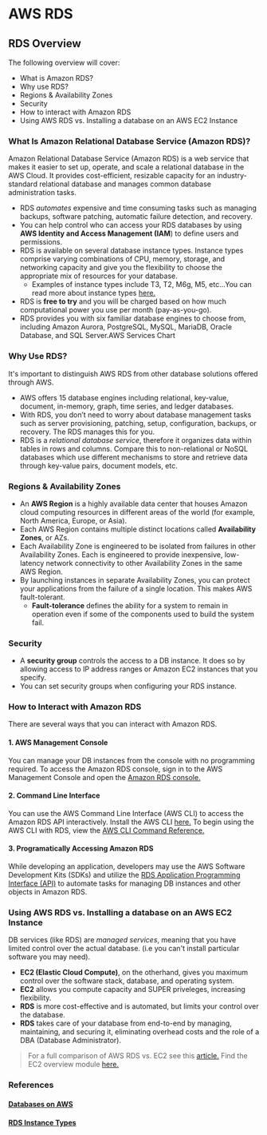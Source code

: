 # AWS RDS
## RDS Overview
The following overview will cover:

- What is Amazon RDS?
- Why use RDS?
- Regions & Availability Zones
- Security
- How to interact with Amazon RDS
- Using AWS RDS vs. Installing a database on an AWS EC2 Instance

### What Is Amazon Relational Database Service (Amazon RDS)?
Amazon Relational Database Service (Amazon RDS) is a web service that makes it easier to set up, operate, and scale a relational database in the AWS Cloud. It provides cost-efficient, resizable capacity for an industry-standard relational database and manages common database administration tasks.

- RDS *automates* expensive and time consuming tasks such as managing backups, software patching, automatic failure detection, and recovery.
- You can help control who can access your RDS databases by using **AWS Identity and Access Management (IAM**) to define users and permissions.
- RDS is available on several database instance types. Instance types comprise varying combinations of CPU, memory, storage, and networking capacity and give you the flexibility to choose the appropriate mix of resources for your database.
    - Examples of instance types include T3, T2, M6g, M5, etc...You can read more about instance types [here.](https://aws.amazon.com/rds/instance-types/)
- RDS is **free to try** and you will be charged based on how much computational power you use per month (pay-as-you-go).
- RDS provides you with six familiar database engines to choose from, including Amazon Aurora, PostgreSQL, MySQL, MariaDB, Oracle Database, and SQL Server.AWS Services Chart

### Why Use RDS?
It's important to distinguish AWS RDS from other database solutions offered through AWS.
- AWS offers 15 database engines including relational, key-value, document, in-memory, graph, time series, and ledger databases.
- With RDS, you don’t need to worry about database management tasks such as server provisioning, patching, setup, configuration, backups, or recovery. The RDS manages this for you.
- RDS is a *relational database service*, therefore it organizes data within tables in rows and columns. Compare this to non-relational or NoSQL databases which use different mechanisms to store and retrieve data through key-value pairs, document models, etc.

### Regions & Availability Zones
- An **AWS Region** is a highly available data center that houses Amazon cloud computing resources in different areas of the world (for example, North America, Europe, or Asia).
- Each AWS Region contains multiple distinct locations called **Availability Zones**, or AZs.
- Each Availability Zone is engineered to be isolated from failures in other Availability Zones. Each is engineered to provide inexpensive, low-latency network connectivity to other Availability Zones in the same AWS Region.
- By launching instances in separate Availability Zones, you can protect your applications from the failure of a single location. This makes AWS fault-tolerant.
    - **Fault-tolerance** defines the ability for a system to remain in operation even if some of the components used to build the system fail.

### Security
- A **security group** controls the access to a DB instance. It does so by allowing access to IP address ranges or Amazon EC2 instances that you specify.
- You can set security groups when configuring your RDS instance.

### How to Interact with Amazon RDS
There are several ways that you can interact with Amazon RDS.

#### 1. AWS Management Console
You can manage your DB instances from the console with no programming required. To access the Amazon RDS console, sign in to the AWS Management Console and open the [Amazon RDS console.](https://console.aws.amazon.com/rds/)

#### 2. Command Line Interface
You can use the AWS Command Line Interface (AWS CLI) to access the Amazon RDS API interactively. Install the AWS CLI [here.](https://docs.aws.amazon.com/cli/latest/userguide/cli-chap-install.html) To begin using the AWS CLI with RDS, view the [AWS CLI Command Reference.](https://docs.aws.amazon.com/cli/latest/reference/rds/index.html)

#### 3. Programatically Accessing Amazon RDS
While developing an application, developers may use the AWS Software Development Kits (SDKs) and utilize the [RDS Application Programming Interface (API)](https://docs.aws.amazon.com/AmazonRDS/latest/UserGuide/ProgrammingGuide.html) to automate tasks for managing DB instances and other objects in Amazon RDS.

### Using AWS RDS vs. Installing a database on an AWS EC2 Instance
DB services (like RDS) are *managed services*, meaning that you have limited control over the actual database. (i.e you can't install particular software you may need).
- **EC2 (Elastic Cloud Compute)**, on the otherhand, gives you maximum control over the software stack, database, and operating system.
- **EC2** allows you compute capacity and SUPER priveleges, increasing flexibility.
- **RDS** is more cost-effective and is automated, but limits your control over the database.
- **RDS** takes care of your database from end-to-end by managing, maintaining, and securing it, eliminating overhead costs and the role of a DBA (Database Administrator).

>For a full comparison of AWS RDS vs. EC2 see this [article.](https://medium.com/awesome-cloud/aws-amazon-rds-vs-amazon-ec2-relational-databases-comparison-b28eb0802355#:~:text=Whereas%2C%20for%20more%20control%20and,from%20end%2Dto%2Dend.&text=maintaining%2C%20and%20securing.-,Whereas%2C%20for%20more%20control%20and%20flexibility%2C%20EC2%20will%20be,better%20for%20your%20relational%20database.)
>Find the EC2 overview module [here.](https://gitlab.com/revature_training/aws-core-team/-/tree/master/modules/ec2)

### References
#### [Databases on AWS](https://aws.amazon.com/products/databases/?nc=sn&loc=0)
#### [RDS Instance Types](https://aws.amazon.com/rds/instance-types/)